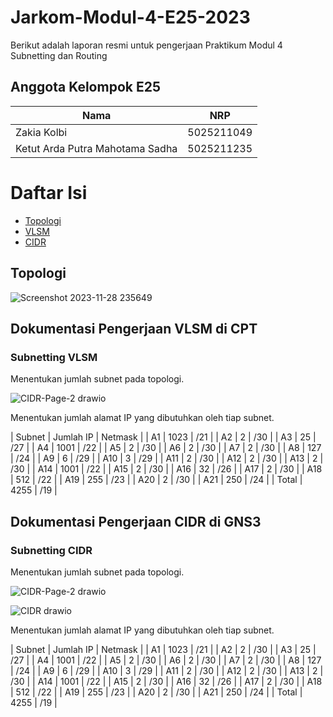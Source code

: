 # Jarkom-Modul-4-E25-2023
Berikut adalah laporan resmi untuk pengerjaan Praktikum Modul 4 Subnetting dan Routing
## Anggota Kelompok E25
| Nama | NRP |
| --- | --- |
| Zakia Kolbi | 5025211049 |
| Ketut Arda Putra Mahotama Sadha | 5025211235 |

# Daftar Isi
- [Topologi](#topologi)
- [VLSM](#Dokumentasi-Pengerjaan-VLSM-di-CPT)
- [CIDR](#Dokumentasi-Pengerjaan-CIDR-di-GNS3)

## Topologi

![Screenshot 2023-11-28 235649](https://github.com/verozaskia/-Jarkom-Modul-4-E25-2023/assets/108173647/006c5720-ec90-430e-8f5e-d9225b862bf0)

## Dokumentasi Pengerjaan VLSM di CPT

### Subnetting VLSM
Menentukan jumlah subnet pada topologi.

![CIDR-Page-2 drawio](https://github.com/verozaskia/-Jarkom-Modul-4-E25-2023/assets/108173647/1bd27f18-2003-48da-890e-69c87558d3f0)

Menentukan jumlah alamat IP yang dibutuhkan oleh tiap subnet.

| Subnet | Jumlah IP | Netmask |
| A1 | 1023 | /21 |
| A2 | 2 | /30 |
| A3 | 25 | /27 |
| A4 | 1001 | /22 |
| A5 | 2 | /30 |
| A6 | 2 | /30 |
| A7 | 2 | /30 |
| A8 | 127 | /24 |
| A9 | 6 | /29 |
| A10 | 3 | /29 |
| A11 | 2 | /30 |
| A12 | 2 | /30 |
| A13 | 2 | /30 |
| A14 | 1001 | /22 |
| A15 | 2 | /30 |
| A16 | 32 | /26 |
| A17 | 2 | /30 |
| A18 | 512 | /22 |
| A19 | 255 | /23 |
| A20 | 2 | /30 |
| A21 | 250 | /24 |
| Total | 4255 | /19 |


## Dokumentasi Pengerjaan CIDR di GNS3

### Subnetting CIDR
Menentukan jumlah subnet pada topologi.

![CIDR-Page-2 drawio](https://github.com/verozaskia/-Jarkom-Modul-4-E25-2023/assets/108173647/1bd27f18-2003-48da-890e-69c87558d3f0)

![CIDR drawio](https://github.com/verozaskia/-Jarkom-Modul-4-E25-2023/assets/108173647/823a1954-7bff-4185-9e49-8cb9b7eb20b3)

Menentukan jumlah alamat IP yang dibutuhkan oleh tiap subnet.

| Subnet | Jumlah IP | Netmask |
| A1 | 1023 | /21 |
| A2 | 2 | /30 |
| A3 | 25 | /27 |
| A4 | 1001 | /22 |
| A5 | 2 | /30 |
| A6 | 2 | /30 |
| A7 | 2 | /30 |
| A8 | 127 | /24 |
| A9 | 6 | /29 |
| A10 | 3 | /29 |
| A11 | 2 | /30 |
| A12 | 2 | /30 |
| A13 | 2 | /30 |
| A14 | 1001 | /22 |
| A15 | 2 | /30 |
| A16 | 32 | /26 |
| A17 | 2 | /30 |
| A18 | 512 | /22 |
| A19 | 255 | /23 |
| A20 | 2 | /30 |
| A21 | 250 | /24 |
| Total | 4255 | /19 |
